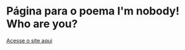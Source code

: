 <h1>Página para o poema I'm nobody! Who are you?</h1>

<p><a href="https://xeduardax.github.io/Poema-Emily-Dickinson/" target="_blank">Acesse o site aqui</p>
